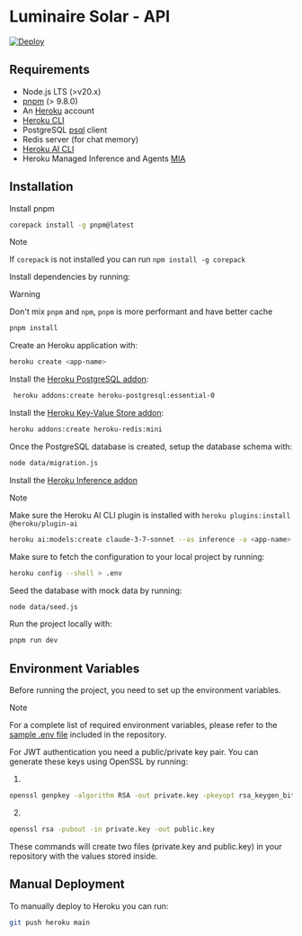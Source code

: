 # Luminaire Solar - API

[![Deploy](https://www.herokucdn.com/deploy/button.svg)](https://heroku.com/deploy)

## Requirements

- Node.js LTS (>v20.x)
- [pnpm](https://pnpm.io/) (> 9.8.0)
- An [Heroku](https://signup.heroku.com/) account
- [Heroku CLI](https://devcenter.heroku.com/articles/heroku-cli)
- PostgreSQL [psql](https://www.postgresql.org/download/) client
- Redis server (for chat memory)
- [Heroku AI CLI](https://devcenter.heroku.com/articles/heroku-inference#install-the-cli-plugin)
- Heroku Managed Inference and Agents [MIA](https://elements.heroku.com/addons/heroku-inference)

## Installation

Install pnpm

```sh
corepack install -g pnpm@latest
```

> [!NOTE]
> If `corepack` is not installed you can run `npm install -g corepack`

Install dependencies by running:

> [!WARNING]
> Don't mix `pnpm` and `npm`, `pnpm` is more performant and have better cache

```sh
pnpm install
```

Create an Heroku application with:

```sh
heroku create <app-name>
```

Install the [Heroku PostgreSQL addon](https://elements.heroku.com/addons/heroku-postgresql):

```sh
 heroku addons:create heroku-postgresql:essential-0
```

Install the [Heroku Key-Value Store addon](https://elements.heroku.com/addons/heroku-redis):

```sh
heroku addons:create heroku-redis:mini
```

Once the PostgreSQL database is created, setup the database schema with:

```sh
node data/migration.js
```

Install the [Heroku Inference addon](https://elements.heroku.com/addons/heroku-inference)

> [!NOTE]
> Make sure the Heroku AI CLI plugin is installed with `heroku plugins:install @heroku/plugin-ai`

```sh
heroku ai:models:create claude-3-7-sonnet --as inference -a <app-name>
```

Make sure to fetch the configuration to your local project by running:

```sh
heroku config --shell > .env
```

Seed the database with mock data by running:

```sh
node data/seed.js
```

Run the project locally with:

```sh
pnpm run dev
```

## Environment Variables

Before running the project, you need to set up the environment variables.

> [!NOTE]
> For a complete list of required environment variables, please refer to the [sample .env file](.env.sample) included in the repository.

For JWT authentication you need a public/private key pair. You can generate these keys using OpenSSL by running:

1.

```sh
openssl genpkey -algorithm RSA -out private.key -pkeyopt rsa_keygen_bits:2048
```

2.

```sh
openssl rsa -pubout -in private.key -out public.key
```

These commands will create two files (private.key and public.key) in your repository with the values stored inside.

## Manual Deployment

To manually deploy to Heroku you can run:

```sh
git push heroku main
```
